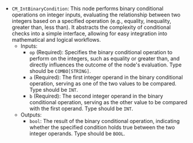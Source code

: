 - `CM_IntBinaryCondition`: This node performs binary conditional operations on integer inputs, evaluating the relationship between two integers based on a specified operation (e.g., equality, inequality, greater than, less than). It abstracts the complexity of conditional checks into a simple interface, allowing for easy integration into mathematical and logical workflows.
    - Inputs:
        - `op` (Required): Specifies the binary conditional operation to perform on the integers, such as equality or greater than, and directly influences the outcome of the node's evaluation. Type should be `COMBO[STRING]`.
        - `a` (Required): The first integer operand in the binary conditional operation, serving as one of the two values to be compared. Type should be `INT`.
        - `b` (Required): The second integer operand in the binary conditional operation, serving as the other value to be compared with the first operand. Type should be `INT`.
    - Outputs:
        - `bool`: The result of the binary conditional operation, indicating whether the specified condition holds true between the two integer operands. Type should be `BOOL`.
